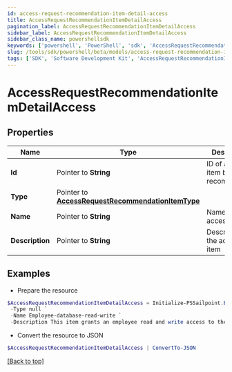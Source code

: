 ```yaml
---
id: access-request-recommendation-item-detail-access
title: AccessRequestRecommendationItemDetailAccess
pagination_label: AccessRequestRecommendationItemDetailAccess
sidebar_label: AccessRequestRecommendationItemDetailAccess
sidebar_class_name: powershellsdk
keywords: ['powershell', 'PowerShell', 'sdk', 'AccessRequestRecommendationItemDetailAccess'] 
slug: /tools/sdk/powershell/beta/models/access-request-recommendation-item-detail-access
tags: ['SDK', 'Software Development Kit', 'AccessRequestRecommendationItemDetailAccess']
---
```



# AccessRequestRecommendationItemDetailAccess

## Properties

Name | Type | Description | Notes
------------ | ------------- | ------------- | -------------
**Id** |  Pointer to **String** | ID of access item being recommended. | [optional] 
**Type** |  Pointer to [**AccessRequestRecommendationItemType**](access-request-recommendation-item-type) |  | [optional] 
**Name** |  Pointer to **String** | Name of the access item | [optional] 
**Description** |  Pointer to **String** | Description of the access item | [optional] 

## Examples

- Prepare the resource
```powershell
$AccessRequestRecommendationItemDetailAccess = Initialize-PSSailpoint.BetaAccessRequestRecommendationItemDetailAccess  -Id 2c9180835d2e5168015d32f890ca1581 `
 -Type null `
 -Name Employee-database-read-write `
 -Description This item grants an employee read and write access to the database
```

- Convert the resource to JSON
```powershell
$AccessRequestRecommendationItemDetailAccess | ConvertTo-JSON
```


[[Back to top]](#) 

